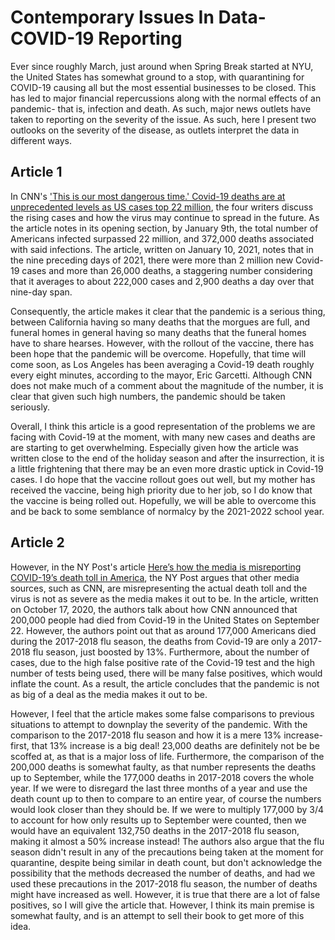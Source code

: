 # Contemporary Issues In Data- COVID-19 Reporting

Ever since roughly March, just around when Spring Break started at NYU, the United States has somewhat ground to a stop, with quarantining for COVID-19 causing all but the most essential businesses to be closed. This has led to major financial repercussions along with the normal effects of an pandemic- that is, infection and death. As such, major news outlets have taken to reporting on the severity of the issue. As such, here I present two outlooks on the severity of the disease, as outlets interpret the data in different ways.

## Article 1

In CNN's ['This is our most dangerous time.' Covid-19 deaths are at unprecedented levels as US cases top 22 million](https://www.cnn.com/2021/01/09/health/us-coronavirus-saturday/index.html), the four writers discuss the rising cases and how the virus may continue to spread in the future. As the article notes in its opening section, by January 9th, the total number of Americans infected surpassed 22 million, and 372,000 deaths associated with said infections. The article, written on January 10, 2021, notes that in the nine preceding days of 2021, there were more than 2 million new Covid-19 cases and more than 26,000 deaths, a staggering number considering that it averages to about 222,000 cases and 2,900 deaths a day over that nine-day span.

Consequently, the article makes it clear that the pandemic is a serious thing, between California having so many deaths that the morgues are full, and funeral homes in general having so many deaths that the funeral homes have to share hearses. However, with the rollout of the vaccine, there has been hope that the pandemic will be overcome. Hopefully, that time will come soon, as Los Angeles has been averaging a Covid-19 death roughly every eight minutes, according to the mayor, Eric Garcetti. Although CNN does not make much of a comment about the magnitude of the number, it is clear that given such high numbers, the pandemic should be taken seriously.

Overall, I think this article is a good representation of the problems we are facing with Covid-19 at the moment, with many new cases and deaths are are starting to get overwhelming. Especially given how the article was written close to the end of the holiday season and after the insurrection, it is a little frightening that there may be an even more drastic uptick in Covid-19 cases. I do hope that the vaccine rollout goes out well, but my mother has received the vaccine, being high priority due to her job, so I do know that the vaccine is being rolled out. Hopefully, we will be able to overcome this and be back to some semblance of normalcy by the 2021-2022 school year.

## Article 2

However, in the NY Post's article [Here’s how the media is misreporting COVID-19’s death toll in America](https://nypost.com/2020/10/17/how-the-media-is-misreporting-covid-19s-death-toll-in-america/), the NY Post argues that other media sources, such as CNN, are misrepresenting the actual death toll and the virus is not as severe as the media makes it out to be. In the article, written on October 17, 2020, the authors talk about how CNN announced that 200,000 people had died from Covid-19 in the United States on September 22. However, the authors point out that as around 177,000 Americans died during the 2017-2018 flu season, the deaths from Covid-19 are only a 2017-2018 flu season, just boosted by 13%. Furthermore, about the number of cases, due to the high false positive rate of the Covid-19 test and the high number of tests being used, there will be many false positives, which would inflate the count. As a result, the article concludes that the pandemic is not as big of a deal as the media makes it out to be.

However, I feel that the article makes some false comparisons to previous situations to attempt to downplay the severity of the pandemic. With the comparison to the 2017-2018 flu season and how it is a mere 13% increase- first, that 13% increase is a big deal! 23,000 deaths are definitely not be be scoffed at, as that is a major loss of life. Furthermore, the comparison of the 200,000 deaths is somewhat faulty, as that number represents the deaths up to September, while the 177,000 deaths in 2017-2018 covers the whole year. If we were to disregard the last three months of a year and use the death count up to then to compare to an entire year, of course the numbers would look closer than they should be. If we were to multiply 177,000 by 3/4 to account for how only results up to September were counted, then we would have an equivalent 132,750 deaths in the 2017-2018 flu season, making it almost a 50% increase instead! The authors also argue that the flu season didn't result in any of the precautions being taken at the moment for quarantine, despite being similar in death count, but don't acknowledge the possibility that the methods decreased the number of deaths, and had we used these precautions in the 2017-2018 flu season, the number of deaths might have increased as well. However, it is true that there are a lot of false positives, so I will give the article that. However, I think its main premise is somewhat faulty, and is an attempt to sell their book to get more of this idea.